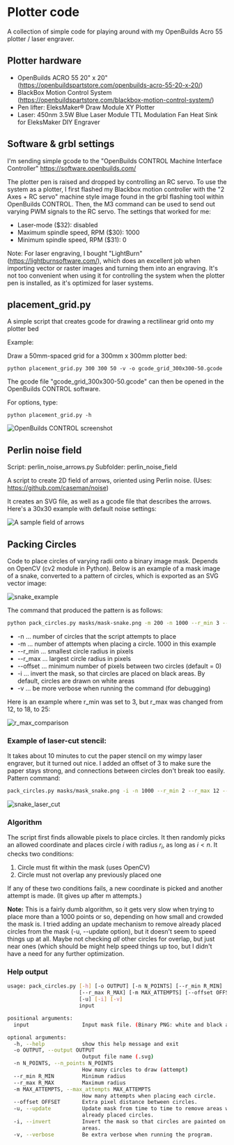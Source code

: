 # Plotter code

A collection of simple code for playing around with my OpenBuilds Acro 55 plotter / laser engraver.

## Plotter hardware

* OpenBuilds ACRO 55 20" x 20" (https://openbuildspartstore.com/openbuilds-acro-55-20-x-20/)
* BlackBox Motion Control System (https://openbuildspartstore.com/blackbox-motion-control-system/)
* Pen lifter: EleksMaker® Draw Module XY Plotter
* Laser: 450nm 3.5W Blue Laser Module TTL Modulation Fan Heat Sink for EleksMaker DIY Engraver 

## Software & grbl settings

I'm sending simple gcode to the "OpenBuilds CONTROL Machine Interface Controller" https://software.openbuilds.com/ 

The plotter pen is raised and dropped by controlling an RC servo. To use the system as a plotter, I first flashed my Blackbox motion controller with the "2 Axes + RC servo" machine style image found in the grbl flashing tool within OpenBuilds CONTROL. Then, the M3 command can be used to send out varying PWM signals to the RC servo. The settings that worked for me:

* Laser-mode ($32): disabled
* Maximum spindle speed, RPM ($30): 1000
* Minimum spindle speed, RPM ($31): 0

Note: For laser engraving, I bought "LightBurn" (https://lightburnsoftware.com/), which does an excellent job when importing vector or raster images and turning them into an engraving. It's not too convenient when using it for controlling the system when the plotter pen is installed, as it's optimized for laser systems.



## placement_grid.py

A simple script that creates gcode for drawing a rectilinear grid onto my plotter bed

Example:

Draw a 50mm-spaced grid for a 300mm x 300mm plotter bed:

```
python placement_grid.py 300 300 50 -v -o gcode_grid_300x300-50.gcode
```

The gcode file "gcode_grid_300x300-50.gcode" can then be opened in the OpenBuilds CONTROL software.

For options, type:

```
python placement_grid.py -h
```

![OpenBuilds CONTROL screenshot](images/placement_grid_screenshot.png)


## Perlin noise field

Script: perlin_noise_arrows.py
Subfolder: perlin_noise_field

A script to create 2D field of arrows, oriented using Perlin noise. (Uses: https://github.com/caseman/noise) 

It creates an SVG file, as well as a gcode file that describes the arrows. Here's a 30x30 example with default noise settings:

![A sample field of arrows](images/Perlin_noise_field.jpg)



## Packing Circles
[OpenCV]: https://opencv.org/

Code to place circles of varying radii onto a binary image mask. Depends on OpenCV  (cv2 module in Python). Below is an example of a mask image of a snake, converted to a pattern of circles, which is exported as an SVG vector image:

![snake_example](images/snake_example.png)


The command that produced the pattern is as follows:

```bash
python pack_circles.py masks/mask-snake.png -m 200 -n 1000 --r_min 3 --r_max 18 --offset 2 -i -o snake.svg
```



- -n ... number of circles that the script attempts to place
- -m ... number of attempts when placing a circle. 1000 in this example
- --r_min ... smallest circle radius in pixels
- --r_max ... largest circle radius in pixels
- --offset ... minimum number of pixels between two circles (default = 0)
- -i ... invert the mask, so that circles are placed on black areas. By default, circles are drawn on white areas
- -v ... be more verbose when running the command (for debugging)



Here is an example where r_min was set to 3, but r_max was changed from 12, to 18, to 25:

![r_max_comparison](images/r_max_comparison.png)



### Example of laser-cut stencil:

 It takes about 10 minutes to cut the paper stencil on my wimpy laser engraver, but it turned out nice. I added an offset of 3 to make sure the paper stays strong, and connections between circles don't break too easily. Pattern command:

```bash
pack_circles.py masks/mask_snake.png -i -n 1000 --r_min 2 --r_max 12 --offset 3 -m 150 -o snake_template.svg
```



![snake_laser_cut](images/snake_laser_cut.jpeg)



### Algorithm

The script first finds allowable pixels to place circles. It then randomly picks an allowed coordinate and places circle $i$ with radius $r_i$, as long as $i < n$.  It checks two conditions:

1. Circle must fit within the mask (uses OpenCV)
2. Circle must not overlap any previously placed one

If any of these two conditions fails, a new coordinate is picked and another attempt is made. (It gives up after m attempts.) 

**Note:** This is a fairly dumb algorithm, so it gets very slow when trying to place more than a 1000 points or so, depending on how small and crowded the mask is. I tried adding an update mechanism to remove already placed circles from the mask (-u, --update option), but it doesn't seem to speed things up at all. Maybe not checking *all* other circles for overlap, but just near ones (which should be might help speed things up too, but I didn't have a need for any further optimization.



### Help output

```bash
usage: pack_circles.py [-h] [-o OUTPUT] [-n N_POINTS] [--r_min R_MIN]
                       [--r_max R_MAX] [-m MAX_ATTEMPTS] [--offset OFFSET]
                       [-u] [-i] [-v]
                       input

positional arguments:
  input                 Input mask file. (Binary PNG: white and black areas.)

optional arguments:
  -h, --help            show this help message and exit
  -o OUTPUT, --output OUTPUT
                        Output file name (.svg)
  -n N_POINTS, --n_points N_POINTS
                        How many circles to draw (attempt)
  --r_min R_MIN         Minimum radius
  --r_max R_MAX         Maximum radius
  -m MAX_ATTEMPTS, --max_attempts MAX_ATTEMPTS
                        How many attempts when placing each circle.
  --offset OFFSET       Extra pixel distance between circles.
  -u, --update          Update mask from time to time to remove areas with
                        already placed circles.
  -i, --invert          Invert the mask so that circles are painted on black
                        areas.
  -v, --verbose         Be extra verbose when running the program.
```









